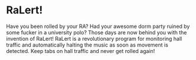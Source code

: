 # RaLert!
Have you been rolled by your RA? Had your awesome dorm party ruined by some fucker in a university polo?
Those days are now behind you with the invention of RaLert! RaLert is a revolutionary program for monitoring hall 
traffic and automatically halting the music as soon as movement is detected. Keep tabs on hall traffic and never get 
rolled again!
